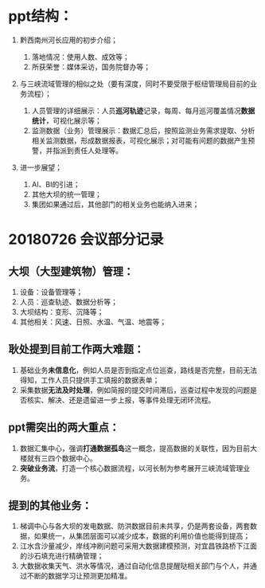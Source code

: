 

# ppt结构：

1. 黔西南州河长应用的初步介绍；

   1. 落地情况：使用人数、成效等；
   2. 所获荣誉：媒体采访，国务院督办等；

2. 与三峡流域管理的相似之处（要有深度，同时不要受限于枢纽管理局目前的业务流程）；

   1. 人员管理的详细展示：人员**巡河轨迹**记录，每周、每月巡河覆盖情况**数据统计**，可视化展示等；
   2. 监测数据（业务）管理展示：数据汇总后，按照监测业务需求提取、分析相关监测数据，形成数据报表，可视化展示；对可能有问题的数据产生预警，并指派到责任人处理等。

3. 进一步展望；

   1. AI、BI的引进；
   2. 其他大坝的统一管理；
   3. 集团如果通过后，其他部门的相关业务也能纳入进来；

   

   

   

# 20180726 会议部分记录

## 大坝（大型建筑物）管理：

1. 设备：设备管理等；
2. 人员：巡查轨迹、数据分析等；
3. 大坝结构：变形、沉降等；
4. 其他相关：风速、日照、水温、气温、地震等；

## 耿处提到目前工作两大难题：

1. 基础业务**未信息化**，例如人员是否到指定点位巡查，路线是否完整，目前无法得知，工作人员只提供手工填报的数据表单；
2. 采集数据**无法及时处理**，例如简报的提交时间滞后，巡查过程中发现的问题是否核实、解决、还是遗留进一步上报，等事件处理无闭环流程。

## ppt需突出的两大重点：

1. 数据汇集中心，强调**打通数据孤岛**这一概念，提高数据的关联性，因为目前大楼就有三四个数据中心。
2. **突破业务流**，打造一个核心数据流程，以河长制为参考展开三峡流域管理业务。

## 提到的其他业务：

1. 梯调中心与各大坝的发电数据、防洪数据目前未共享，仍是两套设备，两套数据，如果统一，从集团层面可以减少成本，数据的利用价值也能得到提高；
2. 江水含沙量减少，岸线冲刷问题可采用大数据建模预测，对宜昌铁路桥下江面的沙石填充进行精确管理；
3. 大数据收集天气、洪水等情况，通过自动化信息提醒哒相关部门与个人，并通过不断的数据学习让预测更加精准。

